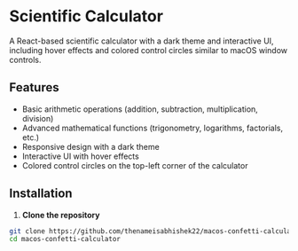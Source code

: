 # Scientific Calculator

A React-based scientific calculator with a dark theme and interactive UI, including hover effects and colored control circles similar to macOS window controls.

## Features

- Basic arithmetic operations (addition, subtraction, multiplication, division)
- Advanced mathematical functions (trigonometry, logarithms, factorials, etc.)
- Responsive design with a dark theme
- Interactive UI with hover effects
- Colored control circles on the top-left corner of the calculator


## Installation

1. **Clone the repository**

```sh
git clone https://github.com/thenameisabhishek22/macos-confetti-calculator.git
cd macos-confetti-calculator
